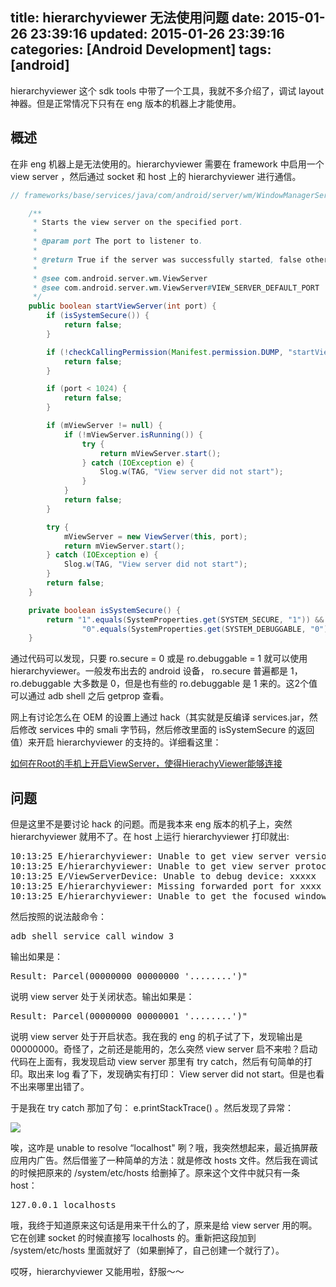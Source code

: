 title: hierarchyviewer 无法使用问题
date: 2015-01-26 23:39:16
updated: 2015-01-26 23:39:16
categories: [Android Development]
tags: [android]
---

hierarchyviewer 这个 sdk tools 中带了一个工具，我就不多介绍了，调试 layout 神器。但是正常情况下只有在 eng 版本的机器上才能使用。

## 概述

在非 eng 机器上是无法使用的。hierarchyviewer 需要在 framework 中启用一个 view server ，然后通过 socket 和 host 上的 hierarchyviewer 进行通信。

```java
// frameworks/base/services/java/com/android/server/wm/WindowManagerService.java

    /**
     * Starts the view server on the specified port.
     *
     * @param port The port to listener to.
     *
     * @return True if the server was successfully started, false otherwise.
     *
     * @see com.android.server.wm.ViewServer
     * @see com.android.server.wm.ViewServer#VIEW_SERVER_DEFAULT_PORT
     */
    public boolean startViewServer(int port) {
        if (isSystemSecure()) {
            return false;
        }     

        if (!checkCallingPermission(Manifest.permission.DUMP, "startViewServer")) {
            return false;
        }     

        if (port < 1024) {
            return false;
        }     

        if (mViewServer != null) {
            if (!mViewServer.isRunning()) {
                try { 
                    return mViewServer.start();
                } catch (IOException e) {
                    Slog.w(TAG, "View server did not start");
                }     
            }     
            return false;
        }     

        try { 
            mViewServer = new ViewServer(this, port);
            return mViewServer.start();
        } catch (IOException e) {
            Slog.w(TAG, "View server did not start");
        }     
        return false;
    }

    private boolean isSystemSecure() {
        return "1".equals(SystemProperties.get(SYSTEM_SECURE, "1")) &&
                "0".equals(SystemProperties.get(SYSTEM_DEBUGGABLE, "0"));
    }
```

通过代码可以发现，只要 ro.secure = 0 或是 ro.debuggable = 1 就可以使用 hierarchyviewer。一般发布出去的 android 设备， ro.secure 普遍都是 1， ro.debuggable 大多数是 0，但是也有些的 ro.debuggable 是 1 来的。这2个值可以通过 adb shell 之后 getprop 查看。

网上有讨论怎么在 OEM 的设置上通过 hack（其实就是反编译 services.jar，然后修改 services 中的 smali 字节码，然后修改里面的 isSystemSecure 的返回值）来开启 hierarchyviewer 的支持的。详细看这里：

[如何在Root的手机上开启ViewServer，使得HierachyViewer能够连接](http://maider.blog.sohu.com/255448342.html "如何在Root的手机上开启ViewServer，使得HierachyViewer能够连接") 

## 问题

但是这里不是要讨论 hack 的问题。而是我本来 eng 版本的机子上，突然 hierarchyviewer 就用不了。在 host 上运行 hierarchyviewer 打印就出:

<pre>
10:13:25 E/hierarchyviewer: Unable to get view server version from device xxxxx
10:13:25 E/hierarchyviewer: Unable to get view server protocol version from device xxxxx
10:13:25 E/ViewServerDevice: Unable to debug device: xxxxx
10:13:25 E/hierarchyviewer: Missing forwarded port for xxxx
10:13:25 E/hierarchyviewer: Unable to get the focused window from device xxxx
</pre>

然后按照的说法敲命令：

<pre>
adb shell service call window 3
</pre>

输出如果是：

<pre>
Result: Parcel(00000000 00000000 '........')" 
</pre>

说明 view server 处于关闭状态。输出如果是：

<pre>
Result: Parcel(00000000 00000001 '........')" 
</pre>

说明 view server 处于开启状态。我在我的 eng 的机子试了下，发现输出是 00000000。奇怪了，之前还是能用的，怎么突然 view server 启不来啦？启动代码在上面有，我发现启动 view server 那里有 try catch，然后有句简单的打印。取出来 log 看了下，发现确实有打印： View server did not start。但是也看不出来哪里出错了。

于是我在 try catch 那加了句： e.printStackTrace() 。然后发现了异常：

![](http://7u2hy4.com1.z0.glb.clouddn.com/android/hierarchyviewer-problem/1.png)

唉，这咋是 unable to resolve “localhost" 咧？哦，我突然想起来，最近搞屏蔽应用内广告。然后借鉴了一种简单的方法：就是修改 hosts 文件。然后我在调试的时候把原来的 /system/etc/hosts 给删掉了。原来这个文件中就只有一条 host：

<pre>
127.0.0.1 localhosts
</pre>

哦，我终于知道原来这句话是用来干什么的了，原来是给 view server 用的啊。它在创建 socket 的时候直接写 localhosts 的。重新把这段加到 /system/etc/hosts 里面就好了（如果删掉了，自己创建一个就行了）。

哎呀，hierarchyviewer 又能用啦，舒服～～

